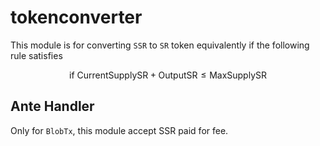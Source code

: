 # tokenconverter

This module is for converting `SSR` to `SR` token equivalently if the following rule satisfies

$$
  \text{if} \ \text{CurrentSupplySR} + \text{OutputSR} \le \text{MaxSupplySR}
$$

## Ante Handler

Only for `BlobTx`, this module accept SSR paid for fee.
